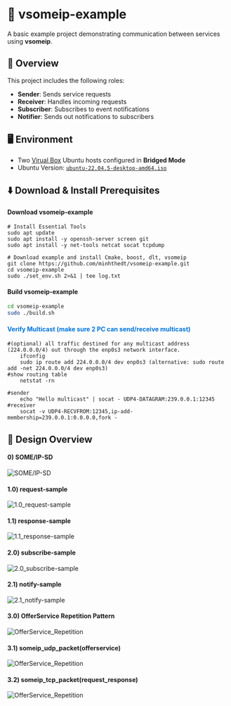 # 🚗 vsomeip-example

A basic example project demonstrating communication between services using **vsomeip**.

## 📘 Overview

This project includes the following roles:

- **Sender**: Sends service requests
- **Receiver**: Handles incoming requests
- **Subscriber**: Subscribes to event notifications
- **Notifier**: Sends out notifications to subscribers

## 🖥️ Environment

- Two [Virual Box](https://www.virtualbox.org/wiki/Downloads) Ubuntu hosts configured in **Bridged Mode**
- Ubuntu Version: [`ubuntu-22.04.5-desktop-amd64.iso`](https://releases.ubuntu.com/jammy/)

## ⬇️ Download & Install Prerequisites
#### Download vsomeip-example
```
# Install Essential Tools
sudo apt update
sudo apt install -y openssh-server screen git
sudo apt install -y net-tools netcat socat tcpdump

# Download example and install Cmake, boost, dlt, vsomeip
git clone https://github.com/minhthedt/vsomeip-example.git
cd vsomeip-example
sudo ./set_env.sh 2>&1 | tee log.txt
```
#### Build vsomeip-example
```bash
cd vsomeip-example
sudo ./build.sh
```
#### <h4 style="color:#0074D9">Verify Multicast (make sure 2 PC can send/receive multicast)</h4>
```
#(optional) all traffic destined for any multicast address (224.0.0.0/4) out through the enp0s3 network interface.
    ifconfig
    sudo ip route add 224.0.0.0/4 dev enp0s3 (alternative: sudo route add -net 224.0.0.0/4 dev enp0s3)
#show routing table
    netstat -rn

#sender
    echo "Hello multicast" | socat - UDP4-DATAGRAM:239.0.0.1:12345
#receiver
    socat -v UDP4-RECVFROM:12345,ip-add-membership=239.0.0.1:0.0.0.0,fork -
```

## 📝 Design Overview

#### 0) SOME/IP-SD
![SOME/IP-SD](doc/design/OverView.svg)

#### 1.0) request-sample
![1.0_request-sample](doc/design/1.0_request-sample.svg)

#### 1.1) response-sample
![1.1_response-sample](doc/design/1.1_response-sample.svg)

#### 2.0) subscribe-sample
![2.0_subscribe-sample](doc/design/2.0_subscribe-sample.svg)

#### 2.1) notify-sample
![2.1_notify-sample](doc/design/2.1_notify-sample.svg)

#### 3.0) OfferService Repetition Pattern
![OfferService_Repetition](doc/picture/OfferService_Repetition_Pattern.png)

#### 3.1) someip_udp_packet(offerservice)
![OfferService_Repetition](doc/picture/someip_udp_packet(offerservice).png)

#### 3.2) someip_tcp_packet(request_response)
![OfferService_Repetition](doc/picture/someip_tcp_packet(request_response).png)